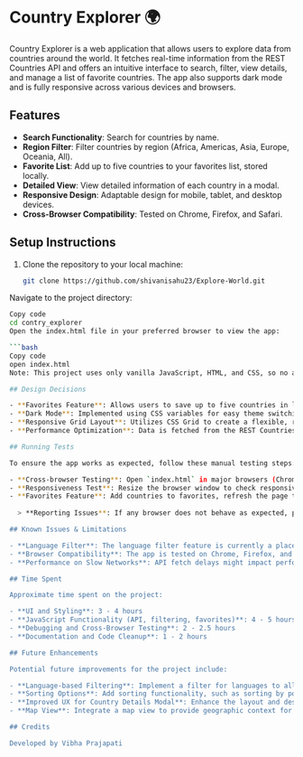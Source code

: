 # Country Explorer 🌍

Country Explorer is a web application that allows users to explore data from countries around the world. It fetches real-time information from the REST Countries API and offers an intuitive interface to search, filter, view details, and manage a list of favorite countries. The app also supports dark mode and is fully responsive across various devices and browsers.

## Features

- **Search Functionality**: Search for countries by name.
- **Region Filter**: Filter countries by region (Africa, Americas, Asia, Europe, Oceania, All).
- **Favorite List**: Add up to five countries to your favorites list, stored locally.
- **Detailed View**: View detailed information of each country in a modal.
- **Responsive Design**: Adaptable design for mobile, tablet, and desktop devices.
- **Cross-Browser Compatibility**: Tested on Chrome, Firefox, and Safari.

## Setup Instructions

1. Clone the repository to your local machine:
   ```bash
   git clone https://github.com/shivanisahu23/Explore-World.git
Navigate to the project directory:

```bash
Copy code
cd contry_explorer
Open the index.html file in your preferred browser to view the app:

```bash
Copy code
open index.html
Note: This project uses only vanilla JavaScript, HTML, and CSS, so no additional dependencies or setup steps are required.

## Design Decisions

- **Favorites Feature**: Allows users to save up to five countries in local storage, preserving their selections across page refreshes.
- **Dark Mode**: Implemented using CSS variables for easy theme switching, providing a more comfortable viewing experience in low-light environments.
- **Responsive Grid Layout**: Utilizes CSS Grid to create a flexible, responsive design that adapts seamlessly to various screen sizes.
- **Performance Optimization**: Data is fetched from the REST Countries API once on initial load and is filtered locally to reduce the number of API calls and improve performance.

## Running Tests

To ensure the app works as expected, follow these manual testing steps:

- **Cross-browser Testing**: Open `index.html` in major browsers (Chrome, Firefox, Safari) to verify compatibility.
- **Responsiveness Test**: Resize the browser window to check responsiveness on mobile, tablet, and desktop views.
- **Favorites Feature**: Add countries to favorites, refresh the page to confirm persistence, and check that only five favorites can be saved.
  
  > **Reporting Issues**: If any browser does not behave as expected, please report it in the repository's [Issues section](https://github.com/shivanisahu23/Explore-World/issues).

## Known Issues & Limitations

- **Language Filter**: The language filter feature is currently a placeholder and is not fully implemented.
- **Browser Compatibility**: The app is tested on Chrome, Firefox, and Safari but has not been tested on Edge or Internet Explorer.
- **Performance on Slow Networks**: API fetch delays might impact performance for users on slower networks.

## Time Spent

Approximate time spent on the project:

- **UI and Styling**: 3 - 4 hours
- **JavaScript Functionality (API, filtering, favorites)**: 4 - 5 hours
- **Debugging and Cross-Browser Testing**: 2 - 2.5 hours
- **Documentation and Code Cleanup**: 1 - 2 hours

## Future Enhancements

Potential future improvements for the project include:

- **Language-based Filtering**: Implement a filter for languages to allow users to narrow down countries by spoken languages.
- **Sorting Options**: Add sorting functionality, such as sorting by population or country name.
- **Improved UX for Country Details Modal**: Enhance the layout and design of the modal view for country details.
- **Map View**: Integrate a map view to provide geographic context for each country, showing its location on a map.

## Credits

Developed by Vibha Prajapati
